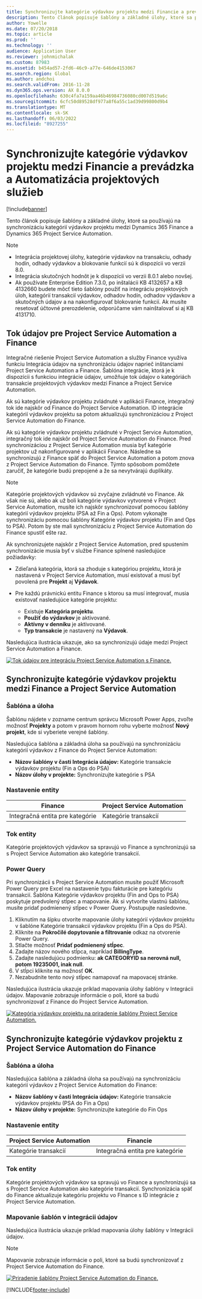 ```yaml
---
title: Synchronizujte kategórie výdavkov projektu medzi Financie a prevádzka a Automatizácia projektových služieb
description: Tento článok popisuje šablóny a základné úlohy, ktoré sa používajú na synchronizáciu kategórií výdavkov projektu medzi nimi Microsoft Dynamics 365 Financie a Dynamics 365 Project Service Automation.
author: Yowelle
ms.date: 07/20/2018
ms.topic: article
ms.prod: ''
ms.technology: ''
audience: Application User
ms.reviewer: johnmichalak
ms.custom: 87983
ms.assetid: b454ad57-2fd6-46c9-a77e-646de4153067
ms.search.region: Global
ms.author: andchoi
ms.search.validFrom: 2016-11-28
ms.dyn365.ops.version: AX 8.0.0
ms.openlocfilehash: 630c4fa7a159aa46b46984736080cd007d519a6c
ms.sourcegitcommit: 6cfc50d89528df977a8f6a55c1ad39d99800d9b4
ms.translationtype: MT
ms.contentlocale: sk-SK
ms.lasthandoff: 06/03/2022
ms.locfileid: "8927255"
---
```

# <a name="synchronize-project-expense-categories-between-finance-and-operations-and-project-service-automation"></a>Synchronizujte kategórie výdavkov projektu medzi Financie a prevádzka a Automatizácia projektových služieb

[!include[banner](../includes/banner.md)]

Tento článok popisuje šablóny a základné úlohy, ktoré sa používajú na synchronizáciu kategórií výdavkov projektu medzi Dynamics 365 Finance a Dynamics 365 Project Service Automation.

> [!NOTE]
> - Integrácia projektovej úlohy, kategórie výdavkov na transakciu, odhady hodín, odhady výdavkov a blokovanie funkcií sú k dispozícii vo verzii 8.0.
> - Integrácia skutočných hodnôt je k dispozícii vo verzii 8.0.1 alebo novšej.
> - Ak používate Enterprise Edition 7.3.0, po inštalácii KB 4132657 a KB 4132660 budete môcť tieto šablóny použiť na integráciu projektových úloh, kategórií transakcií výdavkov, odhadov hodín, odhadov výdavkov a skutočných údajov a na nakonfigurovať blokovanie funkcií. Ak musíte resetovať účtovné prerozdelenie, odporúčame vám nainštalovať si aj KB 4131710.

## <a name="data-flow-for-project-service-automation-and-finance"></a>Tok údajov pre Project Service Automation a Finance

Integračné riešenie Project Service Automation a služby Finance využíva funkciu Integrácia údajov na synchronizáciu údajov naprieč inštanciami Project Service Automation a Finance. Šablóna integrácie, ktorá je k dispozícii s funkciou integrácie údajov, umožňuje tok údajov o kategóriách transakcie projektových výdavkov medzi Finance a Project Service Automation.

Ak sú kategórie výdavkov projektu zvládnuté v aplikácii Finance, integračný tok ide najskôr od Finance do Project Service Automation. ID integrácie kategórií výdavkov projektu sa potom aktualizujú synchronizáciou z Project Service Automation do Finance.

Ak sú kategórie výdavkov projektu zvládnuté v Project Service Automation, integračný tok ide najskôr od Project Service Automation do Finance. Pred synchronizáciou z Project Service Automation musia byť kategórie projektov už nakonfigurované v aplikácii Finance. Následne sa synchronizujú z Finance späť do Project Service Automation a potom znova z Project Service Automation do Finance. Týmto spôsobom pomôžete zaručiť, že kategórie budú prepojené a že sa nevytvárajú duplikáty.

> [!NOTE]
> Kategórie projektových výdavkov sú zvyčajne zvládnuté vo Finance. Ak však nie sú, alebo ak už boli kategórie výdavkov vytvorené v Project Service Automation, musíte ich najskôr synchronizovať pomocou šablóny kategórií výdavkov projektu (PSA až Fin a Ops). Potom vykonajte synchronizáciu pomocou šablóny Kategórie výdavkov projektu (Fin and Ops to PSA). Potom by ste mali synchronizáciu z Project Service Automation do Finance spustiť ešte raz.
>
> Ak synchronizujete najskôr z Project Service Automation, pred spustením synchronizácie musia byť v službe Finance splnené nasledujúce požiadavky:
>
> - Zdieľaná kategória, ktorá sa zhoduje s kategóriou projektu, ktorá je nastavená v Project Service Automation, musí existovať a musí byť povolená pre **Projekt** aj **Výdavok**.
> - Pre každú právnickú entitu Finance s ktorou sa musí integrovať, musia existovať nasledujúce kategórie projektu:
>
>     - Existuje **Kategória projektu**. 
>     - **Použiť do výdavkov** je aktivované.
>     - **Aktívny v denníku** je aktivované.
>     - **Typ transakcie** je nastavený na **Výdavok**.

Nasledujúca ilustrácia ukazuje, ako sa synchronizujú údaje medzi Project Service Automation a Finance.

[![Tok údajov pre integráciu Project Service Automation s Finance.](./media/ProjectExpenseCategoriesFlow.png)](./media/ProjectExpenseCategoriesFlow.png)

## <a name="project-expense-category-synchronization-from-finance-to-project-service-automation"></a>Synchronizujte kategórie výdavkov projektu medzi Finance a Project Service Automation

### <a name="template-and-task"></a>Šablóna a úloha

Šablónu nájdete v zozname centrum správcu Microsoft Power Apps, zvoľte možnosť **Projekty** a potom v pravom hornom rohu vyberte možnosť **Nový projekt**, kde si vyberiete verejné šablóny.

Nasledujúca šablóna a základná úloha sa používajú na synchronizáciu kategórií výdavkov z Finance do Project Service Automation:

- **Názov šablóny v časti Integrácia údajov:** Kategórie transakcie výdavkov projektu (Fin a Ops do PSA)
- **Názov úlohy v projekte:** Synchronizujte kategórie s PSA

### <a name="entity-set"></a>Nastavenie entity

| Finance                           | Project Service Automation |
|-----------------------------------|----------------------------|
| Integračná entita pre kategórie | Kategórie transakcií     |

### <a name="entity-flow"></a>Tok entity

Kategórie projektových výdavkov sa spravujú vo Finance a synchronizujú sa s Project Service Automation ako kategórie transakcií.

### <a name="power-query"></a>Power Query

Pri synchronizácii s Project Service Automation musíte použiť Microsoft Power Query pre Excel na nastavenie typu fakturácie pre kategóriu transakcií. Šablóna Kategórie výdavkov projektu (Fin and Ops to PSA) poskytuje predvolený stĺpec a mapovanie. Ak si vytvoríte vlastnú šablónu, musíte pridať podmienený stĺpec v Power Query. Postupujte nasledovne.

1. Kliknutím na šípku otvoríte mapovanie úlohy kategórií výdavkov projektu v šablóne Kategórie transakcií výdavkov projektu (Fin a Ops do PSA).
2. Kliknite na **Pokročilé dopytovanie a filtrovanie** odkaz na otvorenie Power Query.
2. Stlačte možnosť **Pridať podmienený stĺpec**.
3. Zadajte názov nového stĺpca, napríklad **BillingType**.
4. Zadajte nasledujúcu podmienku: **ak CATEGORYID sa nerovná null, potom 19235001, inak null**.
5. V stĺpci kliknite na možnosť **OK**.
6. Nezabudnite tento nový stĺpec namapovať na mapovacej stránke.

Nasledujúca ilustrácia ukazuje príklad mapovania úlohy šablóny v Integrácii údajov. Mapovanie zobrazuje informácie o poli, ktoré sa budú synchronizovať z Finance do Project Service Automation.

[![Kategória výdavkov projektu na priradenie šablóny Project Service Automation.](./media/ProjectExpenseCategoriesToPSAMapping.jpg)](./media/ProjectExpenseCategoriesToPSAMapping.jpg)

## <a name="project-expense-category-synchronization-from-project-service-automation-to-finance"></a>Synchronizujte kategórie výdavkov projektu z Project Service Automation do Finance

### <a name="template-and-task"></a>Šablóna a úloha

Nasledujúca šablóna a základná úloha sa používajú na synchronizáciu kategórií výdavkov z Project Service Automation do Finance:

- **Názov šablóny v časti Integrácia údajov:** Kategórie transakcie výdavkov projektu (PSA do Fin a Ops)
- **Názov úlohy v projekte:** Synchronizujte kategórie do Fin Ops

### <a name="entity-set"></a>Nastavenie entity

| Project Service Automation | Financie                           |
|----------------------------|-----------------------------------|
| Kategórie transakcií     | Integračná entita pre kategórie |

### <a name="entity-flow"></a>Tok entity

Kategórie projektových výdavkov sa spravujú vo Finance a synchronizujú sa s Project Service Automation ako kategórie transakcií. Synchronizácia späť do Finance aktualizuje kategóriu projektu vo FInance s ID integrácie z Project Service Automation.

### <a name="template-mapping-in-data-integration"></a>Mapovanie šablón v integrácii údajov

Nasledujúca ilustrácia ukazuje príklad mapovania úlohy šablóny v Integrácii údajov.

> [!NOTE]
> Mapovanie zobrazuje informácie o poli, ktoré sa budú synchronizovať z Project Service Automation do Finance.

[![Priradenie šablóny Project Service Automation do Finance.](./media/ProjectExpenseCategoriesToFinOpsMapping.jpg)](./media/ProjectExpenseCategoriesToFinOpsMapping.jpg)


[!INCLUDE[footer-include](../includes/footer-banner.md)]